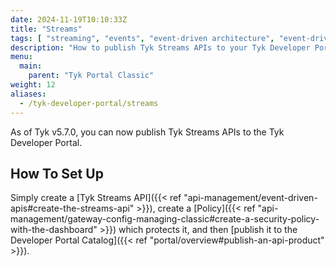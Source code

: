 ```yaml
---
date: 2024-11-19T10:10:33Z
title: "Streams"
tags: [ "streaming", "events", "event-driven architecture", "event-driven architectures", "kafka" ]
description: "How to publish Tyk Streams APIs to your Tyk Developer Portal"
menu:
  main:
    parent: "Tyk Portal Classic"
weight: 12
aliases:
  - /tyk-developer-portal/streams
---
```


As of Tyk v5.7.0, you can now publish Tyk Streams APIs to the Tyk Developer Portal.

## How To Set Up

Simply create a [Tyk Streams API]({{< ref "api-management/event-driven-apis#create-the-streams-api" >}}), create a [Policy]({{< ref "api-management/gateway-config-managing-classic#create-a-security-policy-with-the-dashboard" >}}) which protects it, and then [publish it to the Developer Portal Catalog]({{< ref "portal/overview#publish-an-api-product" >}}).
